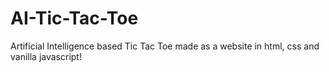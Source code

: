# AI-Tic-Tac-Toe
Artificial Intelligence based Tic Tac Toe made as a website in html, css and vanilla javascript!
